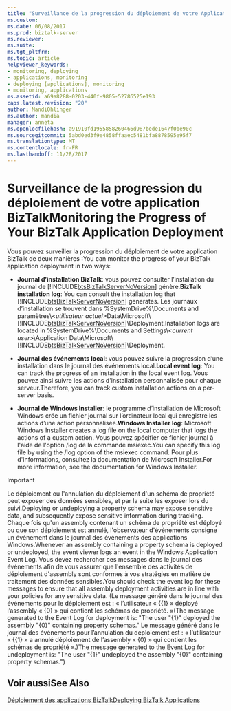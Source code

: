 ```yaml
---
title: "Surveillance de la progression du déploiement de votre Application BizTalk | Documents Microsoft"
ms.custom: 
ms.date: 06/08/2017
ms.prod: biztalk-server
ms.reviewer: 
ms.suite: 
ms.tgt_pltfrm: 
ms.topic: article
helpviewer_keywords:
- monitoring, deploying
- applications, monitoring
- deploying [applications], monitoring
- monitoring, applications
ms.assetid: a69a8288-0203-440f-9805-52786525e193
caps.latest.revision: "20"
author: MandiOhlinger
ms.author: mandia
manager: anneta
ms.openlocfilehash: a91910fd1955858260466d987bede1647f0be90c
ms.sourcegitcommit: 5abd0ed3f9e4858ffaaec5481bfa8878595e95f7
ms.translationtype: MT
ms.contentlocale: fr-FR
ms.lasthandoff: 11/28/2017
---
```

# <a name="monitoring-the-progress-of-your-biztalk-application-deployment"></a><span data-ttu-id="fcd66-102">Surveillance de la progression du déploiement de votre application BizTalk</span><span class="sxs-lookup"><span data-stu-id="fcd66-102">Monitoring the Progress of Your BizTalk Application Deployment</span></span>
<span data-ttu-id="fcd66-103">Vous pouvez surveiller la progression du déploiement de votre application BizTalk de deux manières :</span><span class="sxs-lookup"><span data-stu-id="fcd66-103">You can monitor the progress of your BizTalk application deployment in two ways:</span></span>  
  
-   <span data-ttu-id="fcd66-104">**Journal d’installation BizTalk**: vous pouvez consulter l’installation du journal de [!INCLUDE[btsBizTalkServerNoVersion](../includes/btsbiztalkservernoversion-md.md)] génère.</span><span class="sxs-lookup"><span data-stu-id="fcd66-104">**BizTalk installation log**: You can consult the installation log that [!INCLUDE[btsBizTalkServerNoVersion](../includes/btsbiztalkservernoversion-md.md)] generates.</span></span> <span data-ttu-id="fcd66-105">Les journaux d’installation se trouvent dans %SystemDrive%\Documents and paramètres\\<*utilisateur actuel*\>Data\Microsoft\\[!INCLUDE[btsBizTalkServerNoVersion](../includes/btsbiztalkservernoversion-md.md)]\Deployment.</span><span class="sxs-lookup"><span data-stu-id="fcd66-105">Installation logs are located in %SystemDrive%\Documents and Settings\\<*current user*\>\Application Data\Microsoft\\[!INCLUDE[btsBizTalkServerNoVersion](../includes/btsbiztalkservernoversion-md.md)]\Deployment.</span></span>  
  
-   <span data-ttu-id="fcd66-106">**Journal des événements local**: vous pouvez suivre la progression d’une installation dans le journal des événements local.</span><span class="sxs-lookup"><span data-stu-id="fcd66-106">**Local event log**: You can track the progress of an installation in the local event log.</span></span> <span data-ttu-id="fcd66-107">Vous pouvez ainsi suivre les actions d'installation personnalisée pour chaque serveur.</span><span class="sxs-lookup"><span data-stu-id="fcd66-107">Therefore, you can track custom installation actions on a per-server basis.</span></span>  
  
-   <span data-ttu-id="fcd66-108">**Journal de Windows Installer**: le programme d’installation de Microsoft Windows crée un fichier journal sur l’ordinateur local qui enregistre les actions d’une action personnalisée.</span><span class="sxs-lookup"><span data-stu-id="fcd66-108">**Windows Installer log**: Microsoft Windows Installer creates a log file on the local computer that logs the actions of a custom action.</span></span> <span data-ttu-id="fcd66-109">Vous pouvez spécifier ce fichier journal à l'aide de l'option /log de la commande msiexec.</span><span class="sxs-lookup"><span data-stu-id="fcd66-109">You can specify this log file by using the /log option of the msiexec command.</span></span> <span data-ttu-id="fcd66-110">Pour plus d'informations, consultez la documentation de Microsoft Installer.</span><span class="sxs-lookup"><span data-stu-id="fcd66-110">For more information, see the documentation for Windows Installer.</span></span>  
  
> [!IMPORTANT]
>  <span data-ttu-id="fcd66-111">Le déploiement ou l'annulation du déploiement d'un schéma de propriété peut exposer des données sensibles, et par la suite les exposer lors du suivi.</span><span class="sxs-lookup"><span data-stu-id="fcd66-111">Deploying or undeploying a property schema may expose sensitive data, and subsequently expose sensitive information during tracking.</span></span> <span data-ttu-id="fcd66-112">Chaque fois qu'un assembly contenant un schéma de propriété est déployé ou que son déploiement est annulé, l'observateur d'événements consigne un événement dans le journal des événements des applications Windows.</span><span class="sxs-lookup"><span data-stu-id="fcd66-112">Whenever an assembly containing a property schema is deployed or undeployed, the event viewer logs an event in the Windows Application Event Log.</span></span> <span data-ttu-id="fcd66-113">Vous devez rechercher ces messages dans le journal des événements afin de vous assurer que l'ensemble des activités de déploiement d'assembly sont conformes à vos stratégies en matière de traitement des données sensibles.</span><span class="sxs-lookup"><span data-stu-id="fcd66-113">You should check the event log for these messages to ensure that all assembly deployment activities are in line with your policies for any sensitive data.</span></span> <span data-ttu-id="fcd66-114">(Le message généré dans le journal des événements pour le déploiement est : « l’utilisateur « {{1} » déployé l’assembly « {0} » qui contient les schémas de propriété. »</span><span class="sxs-lookup"><span data-stu-id="fcd66-114">(The message generated to the Event Log for deployment is: "The user "{1}" deployed the assembly "{0}" containing property schemas."</span></span> <span data-ttu-id="fcd66-115">Le message généré dans le journal des événements pour l’annulation du déploiement est : « l’utilisateur « {{1} » a annulé déploiement de l’assembly « {0} » qui contient les schémas de propriété ».)</span><span class="sxs-lookup"><span data-stu-id="fcd66-115">The message generated to the Event Log for undeployment is: "The user "{1}" undeployed the assembly "{0}" containing property schemas.")</span></span>  
  
## <a name="see-also"></a><span data-ttu-id="fcd66-116">Voir aussi</span><span class="sxs-lookup"><span data-stu-id="fcd66-116">See Also</span></span>  
 [<span data-ttu-id="fcd66-117">Déploiement des applications BizTalk</span><span class="sxs-lookup"><span data-stu-id="fcd66-117">Deploying BizTalk Applications</span></span>](../core/deploying-biztalk-applications.md)